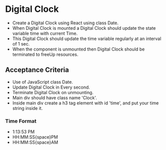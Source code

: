 # Digital Clock

- Create a Digital Clock using React using class Date.
- When Digital Clock is mounted a Digital Clock should update the state variable time with current Time.
- This Digital Clock should update the time variable regularly at an interval of 1 sec.
- When the component is unmounted then Digital Clock should be terminated to freeUp resources.

## Acceptance Criteria

- Use of JavaScript class Date.
- Update Digital Clock in Every second.
- Terminate Digital Clock on unmounting.
- Main div should have class name 'Clock'.
- Inside main div create a h3 tag element with id 'time', and put your time string inside it.

### Time Format

- 1:13:53 PM
- HH:MM:SS{space}PM
- HH:MM:SS{space}AM